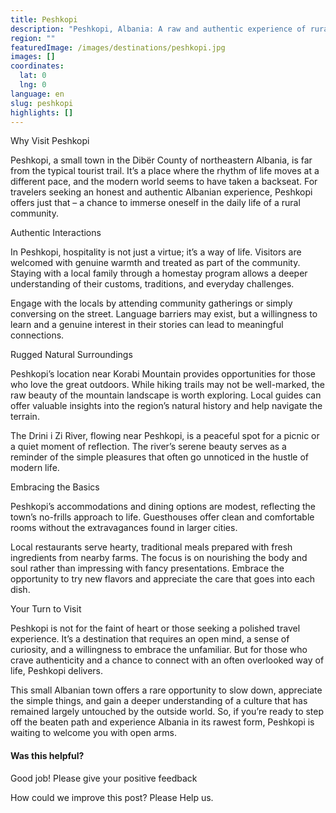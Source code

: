 ```yaml
---
title: Peshkopi
description: "Peshkopi, Albania: A raw and authentic experience of rural life, far from the beaten tourist path."
region: ""
featuredImage: /images/destinations/peshkopi.jpg
images: []
coordinates:
  lat: 0
  lng: 0
language: en
slug: peshkopi
highlights: []
---
```


Why Visit Peshkopi

Peshkopi, a small town in the Dibër County of northeastern Albania, is far from the typical tourist trail. It’s a place where the rhythm of life moves at a different pace, and the modern world seems to have taken a backseat. For travelers seeking an honest and authentic Albanian experience, Peshkopi offers just that – a chance to immerse oneself in the daily life of a rural community.

Authentic Interactions

In Peshkopi, hospitality is not just a virtue; it’s a way of life. Visitors are welcomed with genuine warmth and treated as part of the community. Staying with a local family through a homestay program allows a deeper understanding of their customs, traditions, and everyday challenges.

Engage with the locals by attending community gatherings or simply conversing on the street. Language barriers may exist, but a willingness to learn and a genuine interest in their stories can lead to meaningful connections.

Rugged Natural Surroundings

Peshkopi’s location near Korabi Mountain provides opportunities for those who love the great outdoors. While hiking trails may not be well-marked, the raw beauty of the mountain landscape is worth exploring. Local guides can offer valuable insights into the region’s natural history and help navigate the terrain.

The Drini i Zi River, flowing near Peshkopi, is a peaceful spot for a picnic or a quiet moment of reflection. The river’s serene beauty serves as a reminder of the simple pleasures that often go unnoticed in the hustle of modern life.

Embracing the Basics

Peshkopi’s accommodations and dining options are modest, reflecting the town’s no-frills approach to life. Guesthouses offer clean and comfortable rooms without the extravagances found in larger cities.

Local restaurants serve hearty, traditional meals prepared with fresh ingredients from nearby farms. The focus is on nourishing the body and soul rather than impressing with fancy presentations. Embrace the opportunity to try new flavors and appreciate the care that goes into each dish.

Your Turn to Visit

Peshkopi is not for the faint of heart or those seeking a polished travel experience. It’s a destination that requires an open mind, a sense of curiosity, and a willingness to embrace the unfamiliar. But for those who crave authenticity and a chance to connect with an often overlooked way of life, Peshkopi delivers.

This small Albanian town offers a rare opportunity to slow down, appreciate the simple things, and gain a deeper understanding of a culture that has remained largely untouched by the outside world. So, if you’re ready to step off the beaten path and experience Albania in its rawest form, Peshkopi is waiting to welcome you with open arms.

#### Was this helpful?

 

Good job! Please give your positive feedback

How could we improve this post? Please Help us.